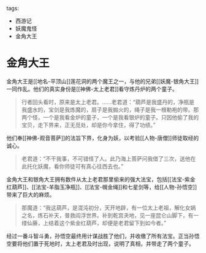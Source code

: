 tags:
  - 西游记
  - 妖魔鬼怪
  - 金角大王

# 金角大王

金角大王是[[地名-平顶山]]莲花洞的两个魔王之一，与他的兄弟[[妖魔-银角大王]]一同作乱。他们的真实身份是[[神佛-太上老君]]看守炼丹炉的两个童子。

> 行者回头看时，原来是太上老君。……老君道：“葫芦是我盛丹的，净瓶是我盛水的，宝剑是我炼魔的，扇子是我搧火的，绳子是我一根勒袍的带。那两个怪，一个是我看金炉的童子，一个是我看银炉的童子。只因他偷了我的宝贝，走下界来，正无觅处，却是你今拿住，得了功绩。”

他们奉[[神佛-观音菩萨]]的法旨下界，化身为妖，以考验[[人物-唐僧]]师徒取经的诚心。

> 老君道：“不干我事，不可错怪了人。此乃海上菩萨问我借了三次，送他在此托化妖魔，看你师徒可有真心往西去也。”

金角大王和银角大王拥有数件从太上老君那里偷来的强大法宝，包括[[法宝-紫金红葫芦]]、[[法宝-羊脂玉净瓶]]、[[法宝-幌金绳]]和七星剑等，给[[人物-孙悟空]]带来了巨大的麻烦。

> 那魔道：“我这葫芦，是混沌初分，天开地辟，有一位太上老祖，解化女娲之名，炼石补天，普救阎浮世界。补到乾宫夬地，见一座昆仑山脚下，有一缕仙藤，上结着这个紫金红葫芦，却便是老君留下到如今者。”

经过一番斗智斗勇，孙悟空最终用计谋战胜了他们，并收缴了所有法宝。正当孙悟空要将他们置于死地时，太上老君及时出现，说明了真相，并带走了两个童子。
